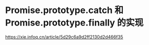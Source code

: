 # Promise.prototype.catch 和 Promise.prototype.finally 的实现

https://xie.infoq.cn/article/5d29c6a9d2ff2130d2d466f35